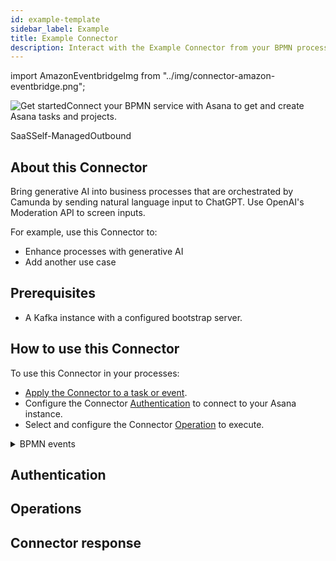 ```yaml
---
id: example-template
sidebar_label: Example
title: Example Connector
description: Interact with the Example Connector from your BPMN process.
---
```


import AmazonEventbridgeImg from "../img/connector-amazon-eventbridge.png";

<p><img src={AmazonEventbridgeImg} alt="Get started" style={{border: '3px solid #ddd', borderRadius: '8px', padding: '5px', marginLeft: '20px', marginRight: '20', marginTop: '0', float: 'right', width: '95px'}}/>Connect your BPMN service with Asana to get and create Asana tasks and projects.</p>

<span class="badge badge--medium">SaaS</span><span class="badge badge--medium">Self-Managed</span><span class="badge badge--beginner">Outbound</span>

## About this Connector

Bring generative AI into business processes that are orchestrated by Camunda by sending natural language input to ChatGPT. Use OpenAI's Moderation API to screen inputs.

For example, use this Connector to:

- Enhance processes with generative AI
- Add another use case

## Prerequisites

- A Kafka instance with a configured bootstrap server.

## How to use this Connector

To use this Connector in your processes:

- [Apply the Connector to a task or event](/components/connectors/use-connectors/outbound.md).
- Configure the Connector [Authentication](#authentication) to connect to your Asana instance.
- Select and configure the Connector [Operation](#operations) to execute.

<details>
  <summary>BPMN events</summary>

This Connector is typically used with the following BPMN events:

- [Message events](https://docs.camunda.io/docs/next/components/modeler/bpmn/message-events/)

</details>

## Authentication

## Operations

## Connector response
